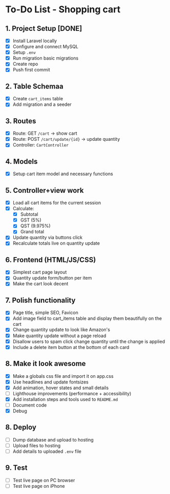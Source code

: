 # To-Do List - Shopping cart

## 1. Project Setup [DONE]

-   [x] Install Laravel locally
-   [x] Configure and connect MySQL
-   [x] Setup `.env`
-   [x] Run migration basic migrations
-   [x] Create repo
-   [x] Push first commit

## 2. Table Schemaa

-   [x] Create `cart_items` table
-   [x] Add migration and a seeder

## 3. Routes

-   [x] Route: GET `/cart` → show cart
-   [x] Route: POST `/cart/update/{id}` → update quantity
-   [x] Controller: `CartController`

## 4. Models

-   [x] Setup cart item model and necessary functions

## 5. Controller+view work

-   [x] Load all cart items for the current session
-   [x] Calculate:
    -   [x] Subtotal
    -   [x] GST (5%)
    -   [x] QST (9.975%)
    -   [x] Grand total
-   [x] Update quantity via buttons click
-   [x] Recalculate totals live on quantity update

## 6. Frontend (HTML/JS/CSS)

-   [x] Simplest cart page layout
-   [x] Quantity update form/button per item
-   [x] Make the cart look decent

## 7. Polish functionality

-   [x] Page title, simple SEO, Favicon
-   [x] Add image field to cart_items table and display them beautifully on the cart
-   [x] Change quantity update to look like Amazon's
-   [x] Make quantity update without a page reload
-   [x] Disallow users to spam click change quantity until the change is applied
-   [x] Include a delete item button at the bottom of each card

## 8. Make it look awesome

-   [x] Make a globals css file and import it on app.css
-   [x] Use headlines and update fontsizes
-   [x] Add animation, hover states and small details
-   [ ] Lighthouse improvements (performance + accessibility)
-   [x] Add installation steps and tools used to `README.md`
-   [ ] Document code
-   [x] Debug

## 8. Deploy

-   [ ] Dump database and upload to hosting
-   [ ] Upload files to hosting
-   [ ] Add details to uploaded `.env` file

## 9. Test

-   [ ] Test live page on PC browser
-   [ ] Test live page on iPhone
